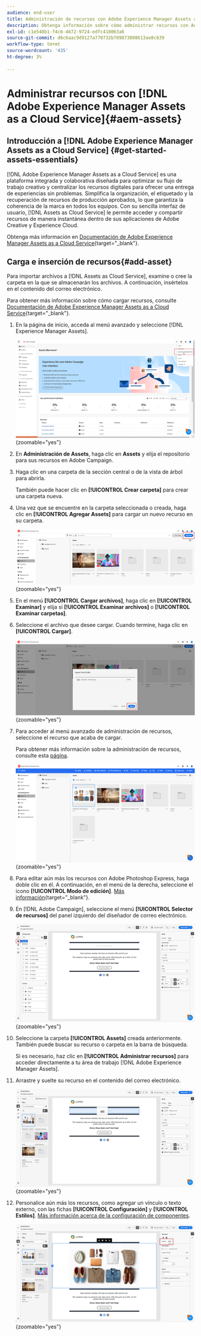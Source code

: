```yaml
---
audience: end-user
title: Administración de recursos con Adobe Experience Manager Assets as a Cloud Service
description: Obtenga información sobre cómo administrar recursos con Adobe Experience Manager Assets as a Cloud Service
exl-id: c1e548b1-f4c6-4672-9724-edfc418063a6
source-git-commit: d6c6aac9d9127a770732b709873008613ae8c639
workflow-type: tm+mt
source-wordcount: '435'
ht-degree: 3%

---
```


# Administrar recursos con [!DNL Adobe Experience Manager Assets as a Cloud Service]{#aem-assets}

## Introducción a [!DNL Adobe Experience Manager Assets as a Cloud Service] {#get-started-assets-essentials}

[!DNL Adobe Experience Manager Assets as a Cloud Service] es una plataforma integrada y colaborativa diseñada para optimizar su flujo de trabajo creativo y centralizar los recursos digitales para ofrecer una entrega de experiencias sin problemas. Simplifica la organización, el etiquetado y la recuperación de recursos de producción aprobados, lo que garantiza la coherencia de la marca en todos los equipos. Con su sencilla interfaz de usuario, [!DNL Assets as Cloud Service] le permite acceder y compartir recursos de manera instantánea dentro de sus aplicaciones de Adobe Creative y Experience Cloud.

Obtenga más información en [Documentación de Adobe Experience Manager Assets as a Cloud Service](https://experienceleague.adobe.com/docs/experience-manager-cloud-service/content/assets/home.html?lang=es){target="_blank"}.

## Carga e inserción de recursos{#add-asset}

Para importar archivos a [!DNL Assets as Cloud Service], examine o cree la carpeta en la que se almacenarán los archivos. A continuación, insértelos en el contenido del correo electrónico.

Para obtener más información sobre cómo cargar recursos, consulte [Documentación de Adobe Experience Manager Assets as a Cloud Service](https://experienceleague.adobe.com/docs/experience-manager-cloud-service/content/assets/assets-view/add-delete-assets-view.html?lang=es){target="_blank"}.

1. En la página de inicio, acceda al menú avanzado y seleccione [!DNL Experience Manager Assets].

   ![Captura de pantalla que muestra el menú avanzado en Adobe Experience Manager Assets](assets/assets_1.png){zoomable="yes"}

1. En **Administración de Assets**, haga clic en **Assets** y elija el repositorio para sus recursos en Adobe Campaign.

1. Haga clic en una carpeta de la sección central o de la vista de árbol para abrirla.

   También puede hacer clic en **[!UICONTROL Crear carpeta]** para crear una carpeta nueva.

1. Una vez que se encuentre en la carpeta seleccionada o creada, haga clic en **[!UICONTROL Agregar Assets]** para cargar un nuevo recurso en su carpeta.

   ![Captura de pantalla que muestra la opción Agregar Assets en Adobe Experience Manager Assets](assets/assets_2.png){zoomable="yes"}

1. En el menú **[!UICONTROL Cargar archivos]**, haga clic en **[!UICONTROL Examinar]** y elija si **[!UICONTROL Examinar archivos]** o **[!UICONTROL Examinar carpetas]**.

1. Seleccione el archivo que desee cargar. Cuando termine, haga clic en **[!UICONTROL Cargar]**.

   ![Captura de pantalla que muestra el proceso de carga de archivos en Adobe Experience Manager Assets](assets/assets_3.png){zoomable="yes"}

1. Para acceder al menú avanzado de administración de recursos, seleccione el recurso que acaba de cargar.

   Para obtener más información sobre la administración de recursos, consulte esta [página](https://experienceleague.adobe.com/docs/experience-manager-cloud-service/content/assets/assets-view/manage-organize-assets-view.html?lang=es).

   ![Captura de pantalla que muestra el menú avanzado de administración de recursos en Adobe Experience Manager Assets](assets/assets_4.png){zoomable="yes"}

1. Para editar aún más los recursos con Adobe Photoshop Express, haga doble clic en él. A continuación, en el menú de la derecha, seleccione el icono **[!UICONTROL Modo de edición]**. [Más información](https://experienceleague.adobe.com/docs/experience-manager-cloud-service/content/assets/assets-view/edit-images-assets-view.html?lang=es#edit-using-express){target="_blank"}.

1. En [!DNL Adobe Campaign], seleccione el menú **[!UICONTROL Selector de recursos]** del panel izquierdo del diseñador de correo electrónico.

   ![Captura de pantalla que muestra el menú Selector de recursos en Adobe Campaign](assets/assets_6.png){zoomable="yes"}

1. Seleccione la carpeta **[!UICONTROL Assets]** creada anteriormente. También puede buscar su recurso o carpeta en la barra de búsqueda.

   Si es necesario, haz clic en **[!UICONTROL Administrar recursos]** para acceder directamente a tu área de trabajo [!DNL Adobe Experience Manager Assets].

1. Arrastre y suelte su recurso en el contenido del correo electrónico.

   ![Captura de pantalla que muestra la funcionalidad de arrastrar y soltar para los recursos de Adobe Campaign](assets/assets_5.png){zoomable="yes"}

1. Personalice aún más los recursos, como agregar un vínculo o texto externo, con las fichas **[!UICONTROL Configuración]** y **[!UICONTROL Estilos]**. [Más información acerca de la configuración de componentes](../email/content-components.md).

   ![Captura de pantalla que muestra las opciones de personalización de recursos en Adobe Campaign](assets/assets_7.png){zoomable="yes"}